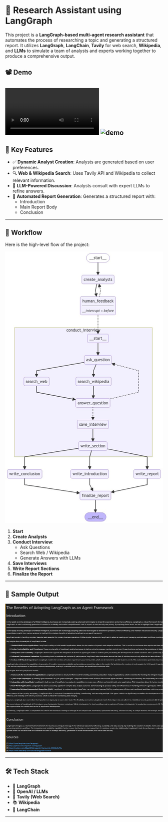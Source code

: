 # 🧠 Research Assistant using LangGraph

This project is a **LangGraph-based multi-agent research assistant** that automates the process of researching a topic and generating a structured report. It utilizes **LangGraph**, **LangChain**, **Tavily** for web search, **Wikipedia**, and **LLMs** to simulate a team of analysts and experts working together to produce a comprehensive output.

## 📽️ Demo 

![demo](https://github.com/sohelakhtar23/Images/blob/main/AgenticAI/LGraph%20Research%20Assistant/Demo1.mp4)
![demo](https://youtu.be/pP4EDtZEgqs)
---

## 📌 Key Features

- ✅ **Dynamic Analyst Creation**: Analysts are generated based on user preferences.
- 🔍 **Web & Wikipedia Search**: Uses Tavily API and Wikipedia to collect relevant information.
- 🤖 **LLM-Powered Discussion**: Analysts consult with expert LLMs to refine answers.
- 📝 **Automated Report Generation**: Generates a structured report with:
  - Introduction
  - Main Report Body
  - Conclusion

---

## 🔁 Workflow

Here is the high-level flow of the project:

![LangGraph Flow](https://github.com/sohelakhtar23/Images/blob/main/AgenticAI/LGraph%20Research%20Assistant/diag1.jpeg)

1. **Start**
2. **Create Analysts**
3. **Conduct Interview**:
   - Ask Questions
   - Search Web / Wikipedia
   - Generate Answers with LLMs
4. **Save Interviews**
5. **Write Report Sections**
6. **Finalize the Report**

---

## 📄 Sample Output

![Final Report Sample](https://github.com/sohelakhtar23/Images/blob/main/AgenticAI/LGraph%20Research%20Assistant/output1.png)

---

## 🛠️ Tech Stack

- 🧱 **LangGraph**
- 🧠 **OpenAI / LLMs**
- 🔎 **Tavily (Web Search)**
- 📚 **Wikipedia**
- 🧵 **LangChain**

---



